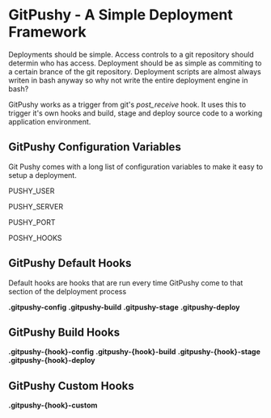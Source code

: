 GitPushy - A Simple Deployment Framework
========

Deployments should be simple. Access controls to a git repository should determin who has access. Deployment should be as simple as commiting to a certain brance of the git repository. Deployment scripts are almost always writen in bash anyway so why not write the entire deployment engine in bash?

GitPushy works as a trigger from git's *post_receive* hook. It uses this to trigger it's own hooks and build, stage and deploy source code to a working application environment.


GitPushy Configuration Variables
--------
Git Pushy comes with a long list of configuration variables to make it easy to setup a deployment.

PUSHY_USER

PUSHY_SERVER

PUSHY_PORT

POSHY_HOOKS


GitPushy Default Hooks
--------
Default hooks are hooks that are run every time GitPushy come to that section of the delployment process

**.gitpushy-config**
**.gitpushy-build**
**.gitpushy-stage**
**.gitpushy-deploy**


GitPushy Build Hooks
--------
**.gitpushy-{hook}-config**
**.gitpushy-{hook}-build**
**.gitpushy-{hook}-stage**
**.gitpushy-{hook}-deploy**


GitPushy Custom Hooks
--------
**.gitpushy-{hook}-custom**

